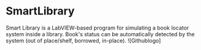 # SmartLibrary
Smart Library is a LabVIEW-based program for simulating a book locator system inside a library. Book's status can be automatically detected by the system (out of place/shelf, borrowed, in-place).
![Githublogo]
